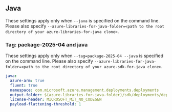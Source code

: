 ## Java

These settings apply only when `--java` is specified on the command line.
Please also specify `--azure-libraries-for-java-folder=<path to the root directory of your azure-libraries-for-java clone>`.

### Tag: package-2025-04 and java

These settings apply only when `--tag=package-2025-04 --java` is specified on the command line.
Please also specify `--azure-libraries-for-java-folder=<path to the root directory of your azure-sdk-for-java clone>`.

``` yaml $(java)
java:
  azure-arm: true
  fluent: true
  namespace: com.microsoft.azure.management.deployments.deployments
  output-folder: $(azure-libraries-for-java-folder)/sdk/deployments/deployments
  license-header: MICROSOFT_MIT_NO_CODEGEN
  payload-flattening-threshold: 1
```
